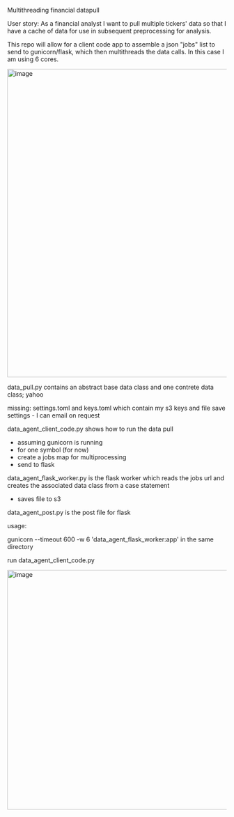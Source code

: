 Multithreading financial datapull

User story: As a financial analyst I want to pull multiple tickers' data so that I have a cache of data for use in subsequent preprocessing for analysis.

This repo will allow for a client code app to assemble a json "jobs" list to send to gunicorn/flask, which then multithreads the data calls.  In this case I am using 6 cores.

<img width="709" alt="image" src="https://github.com/user-attachments/assets/619db41d-2b25-4d8d-be0e-e948bba27071" />


data_pull.py contains an abstract base data class and one contrete data class; yahoo

missing: settings.toml and keys.toml which contain my s3 keys and file save settings - I can email on request

data_agent_client_code.py shows how to run the data pull
- assuming gunicorn is running
- for one symbol (for now)
- create a jobs map for multiprocessing
- send to flask

data_agent_flask_worker.py is the flask worker which reads the jobs url and creates the associated data class from a case statement
- saves file to s3

data_agent_post.py is the post file for flask

usage:

gunicorn --timeout 600 -w 6 'data_agent_flask_worker:app' in the same directory

run data_agent_client_code.py

<img width="551" alt="image" src="https://github.com/user-attachments/assets/f91560df-80c1-4815-9c23-4f96dd5e4c3f" />
